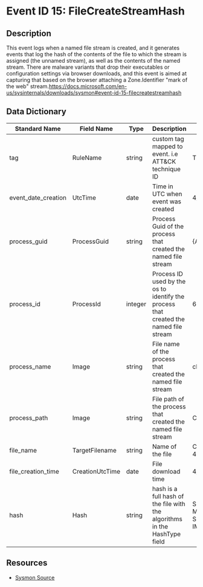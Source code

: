 # Event ID 15: FileCreateStreamHash

## Description
This event logs when a named file stream is created, and it generates events that log the hash of the contents of the file to which the stream is assigned (the unnamed stream), as well as the contents of the named stream. There are malware variants that drop their executables or configuration settings via browser downloads, and this event is aimed at capturing that based on the browser attaching a Zone.Identifier "mark of the web" stream.https://docs.microsoft.com/en-us/sysinternals/downloads/sysmon#event-id-15-filecreatestreamhash

## Data Dictionary
|Standard Name|Field Name|Type|Description|Sample Value|
|---|---|---|---|---|
|tag|RuleName|string|custom tag mapped to event. i.e ATT&CK technique ID|T1114|
|event_date_creation|UtcTime|date|Time in UTC when event was created|4/11/18 5:25|
|process_guid|ProcessGuid|string|Process Guid of the process that created the named file stream|{A98268C1-A8A0-5ACD-0000-001087DEBF00}|
|process_id|ProcessId|integer|Process ID used by the os to identify the process that created the named file stream|6972|
|process_name|Image|string|File name of the process that created the named file stream|chrome.exe|
|process_path|Image|string|File path of the process that created the named file stream|C:\Program Files (x86)\Google\Chrome\Application\chrome.exe|
|file_name|TargetFilename|string|Name of the file|C:\Users\wardog\Downloads\a0fa35bc5badf505f803921f0fe40971-4cf6bad280c7b66e21bb8e96ffe2f968ca460e0d.zip:Zone.Identifier|
|file_creation_time|CreationUtcTime|date|File download time|4/11/18 6:18|
|hash|Hash|string|hash is a full hash of the file with the algorithms in the HashType field|SHA1=F897DA14CF93C872CE821F549C34B848E345C8AC, MD5=697C69E7BB023075F14BC0BE25B875D8, SHA256=3157F3E7A854A13A40FFC79472C319E5B7C744B50D869D6E45F40CD4218539C5, IMPHASH=00000000000000000000000000000000|

## Resources
* [Sysmon Source](https://docs.microsoft.com/en-us/sysinternals/downloads/sysmon#event-id-15-filecreatestreamhash)
